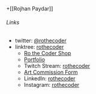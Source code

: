 +[[Rojhan Paydar]]

###### Links
- twitter: [@rothecoder](https://twitter.com/rothecoder)
- linktree: [rothecoder](https://linktr.ee/rothecoder)
	- [Ro the Coder Shop](https://rothecoder.myshopify.com/)
	- [Portfolio](https://www.rothecoder.com/)
	- Twitch Stream: [rothecoder](https://www.twitch.tv/rothecoder)
	- [Art Commission Form](https://docs.google.com/forms/d/e/1FAIpQLSfc3E60SHUXZ2ev030Sdex6zQRCO8_3B-6TPqp5qE9mpufi0g/viewform)
	- LinkedIn: [rothecoder](https://www.linkedin.com/in/rothecoder/)
	- Instagram: [rothecoder](https://www.instagram.com/rothecoder/)